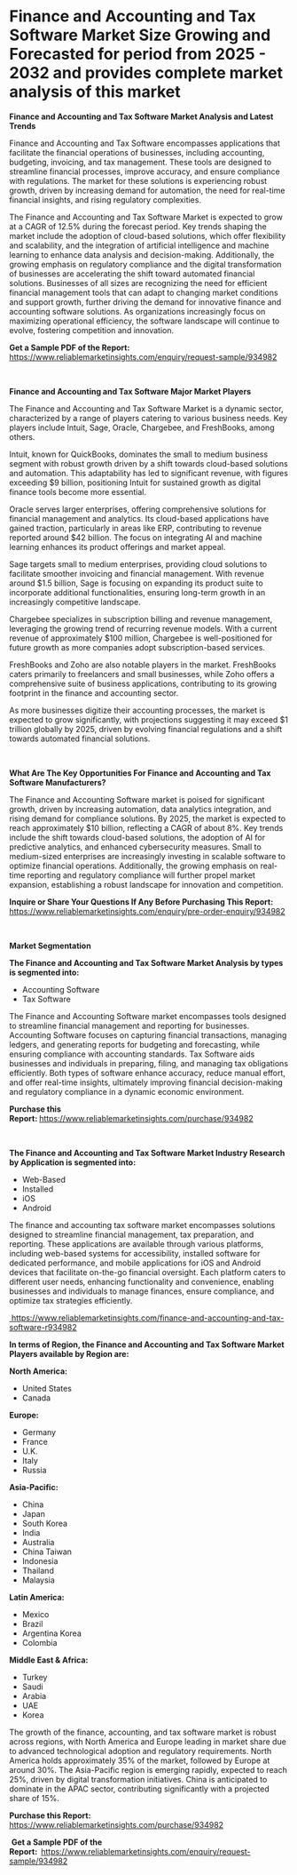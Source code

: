 <p><h1>Finance and Accounting and Tax Software Market Size Growing and Forecasted for period from 2025 - 2032 and provides complete market analysis of this market</h1></p><p><strong>Finance and Accounting and Tax Software Market Analysis and Latest Trends</strong></p>
<p><p>Finance and Accounting and Tax Software encompasses applications that facilitate the financial operations of businesses, including accounting, budgeting, invoicing, and tax management. These tools are designed to streamline financial processes, improve accuracy, and ensure compliance with regulations. The market for these solutions is experiencing robust growth, driven by increasing demand for automation, the need for real-time financial insights, and rising regulatory complexities.</p><p>The Finance and Accounting and Tax Software Market is expected to grow at a CAGR of 12.5% during the forecast period. Key trends shaping the market include the adoption of cloud-based solutions, which offer flexibility and scalability, and the integration of artificial intelligence and machine learning to enhance data analysis and decision-making. Additionally, the growing emphasis on regulatory compliance and the digital transformation of businesses are accelerating the shift toward automated financial solutions. Businesses of all sizes are recognizing the need for efficient financial management tools that can adapt to changing market conditions and support growth, further driving the demand for innovative finance and accounting software solutions. As organizations increasingly focus on maximizing operational efficiency, the software landscape will continue to evolve, fostering competition and innovation.</p></p>
<p><strong>Get a Sample PDF of the Report:&nbsp;</strong> <a href="https://www.reliablemarketinsights.com/enquiry/request-sample/934982?utm_campaign=3076&utm_medium=2&utm_source=Github&utm_content=ia&utm_term=18042025&utm_id=finance-and-accounting-and-tax-software">https://www.reliablemarketinsights.com/enquiry/request-sample/934982</a></p>
<p>&nbsp;</p>
<p><strong>Finance and Accounting and Tax Software Major Market Players</strong></p>
<p><p>The Finance and Accounting and Tax Software Market is a dynamic sector, characterized by a range of players catering to various business needs. Key players include Intuit, Sage, Oracle, Chargebee, and FreshBooks, among others.</p><p>Intuit, known for QuickBooks, dominates the small to medium business segment with robust growth driven by a shift towards cloud-based solutions and automation. This adaptability has led to significant revenue, with figures exceeding $9 billion, positioning Intuit for sustained growth as digital finance tools become more essential.</p><p>Oracle serves larger enterprises, offering comprehensive solutions for financial management and analytics. Its cloud-based applications have gained traction, particularly in areas like ERP, contributing to revenue reported around $42 billion. The focus on integrating AI and machine learning enhances its product offerings and market appeal.</p><p>Sage targets small to medium enterprises, providing cloud solutions to facilitate smoother invoicing and financial management. With revenue around $1.5 billion, Sage is focusing on expanding its product suite to incorporate additional functionalities, ensuring long-term growth in an increasingly competitive landscape.</p><p>Chargebee specializes in subscription billing and revenue management, leveraging the growing trend of recurring revenue models. With a current revenue of approximately $100 million, Chargebee is well-positioned for future growth as more companies adopt subscription-based services.</p><p>FreshBooks and Zoho are also notable players in the market. FreshBooks caters primarily to freelancers and small businesses, while Zoho offers a comprehensive suite of business applications, contributing to its growing footprint in the finance and accounting sector. </p><p>As more businesses digitize their accounting processes, the market is expected to grow significantly, with projections suggesting it may exceed $1 trillion globally by 2025, driven by evolving financial regulations and a shift towards automated financial solutions.</p></p>
<p>&nbsp;</p>
<p><strong>What Are The Key Opportunities For Finance and Accounting and Tax Software Manufacturers?</strong></p>
<p><p>The Finance and Accounting Software market is poised for significant growth, driven by increasing automation, data analytics integration, and rising demand for compliance solutions. By 2025, the market is expected to reach approximately $10 billion, reflecting a CAGR of about 8%. Key trends include the shift towards cloud-based solutions, the adoption of AI for predictive analytics, and enhanced cybersecurity measures. Small to medium-sized enterprises are increasingly investing in scalable software to optimize financial operations. Additionally, the growing emphasis on real-time reporting and regulatory compliance will further propel market expansion, establishing a robust landscape for innovation and competition.</p></p>
<p><strong>Inquire or Share Your Questions If Any Before Purchasing This Report:</strong> <a href="https://www.reliablemarketinsights.com/enquiry/pre-order-enquiry/934982?utm_campaign=3076&utm_medium=2&utm_source=Github&utm_content=ia&utm_term=18042025&utm_id=finance-and-accounting-and-tax-software">https://www.reliablemarketinsights.com/enquiry/pre-order-enquiry/934982</a></p>
<p>&nbsp;</p>
<p><strong>Market Segmentation</strong></p>
<p><strong>The Finance and Accounting and Tax Software Market Analysis by types is segmented into:</strong></p>
<p><ul><li>Accounting Software</li><li>Tax Software</li></ul></p>
<p><p>The Finance and Accounting Software market encompasses tools designed to streamline financial management and reporting for businesses. Accounting Software focuses on capturing financial transactions, managing ledgers, and generating reports for budgeting and forecasting, while ensuring compliance with accounting standards. Tax Software aids businesses and individuals in preparing, filing, and managing tax obligations efficiently. Both types of software enhance accuracy, reduce manual effort, and offer real-time insights, ultimately improving financial decision-making and regulatory compliance in a dynamic economic environment.</p></p>
<p><strong>Purchase this Report:&nbsp;</strong><a href="https://www.reliablemarketinsights.com/purchase/934982?utm_campaign=3076&utm_medium=2&utm_source=Github&utm_content=ia&utm_term=18042025&utm_id=finance-and-accounting-and-tax-software">https://www.reliablemarketinsights.com/purchase/934982</a></p>
<p>&nbsp;</p>
<p><strong>The Finance and Accounting and Tax Software Market Industry Research by Application is segmented into:</strong></p>
<p><ul><li>Web-Based</li><li>Installed</li><li>iOS</li><li>Android</li></ul></p>
<p><p>The finance and accounting tax software market encompasses solutions designed to streamline financial management, tax preparation, and reporting. These applications are available through various platforms, including web-based systems for accessibility, installed software for dedicated performance, and mobile applications for iOS and Android devices that facilitate on-the-go financial oversight. Each platform caters to different user needs, enhancing functionality and convenience, enabling businesses and individuals to manage finances, ensure compliance, and optimize tax strategies efficiently.</p></p>
<p><a href="https://www.reliablemarketinsights.com/finance-and-accounting-and-tax-software-r934982?utm_campaign=3076&utm_medium=2&utm_source=Github&utm_content=ia&utm_term=18042025&utm_id=finance-and-accounting-and-tax-software">&nbsp;https://www.reliablemarketinsights.com/finance-and-accounting-and-tax-software-r934982</a></p>
<p><strong>In terms of Region, the Finance and Accounting and Tax Software Market Players available by Region are:</strong></p>
<p>
    <p> <strong> North America: </strong>
        <ul>
            <li>United States</li>
            <li>Canada</li>
        </ul>
        </p> 
    <p> <strong> Europe: </strong>
        <ul>
            <li>Germany</li>
            <li>France</li>
            <li>U.K.</li>
            <li>Italy</li>
            <li>Russia</li>
        </ul>
        </p> 
    <p> <strong> Asia-Pacific: </strong>
        <ul>
            <li>China</li>
            <li>Japan</li>
            <li>South Korea</li>
            <li>India</li>
            <li>Australia</li>
            <li>China Taiwan</li>
            <li>Indonesia</li>
            <li>Thailand</li>
            <li>Malaysia</li>
        </ul>
        </p> 
    <p> <strong> Latin America: </strong>
        <ul>
            <li>Mexico</li>
            <li>Brazil</li>
            <li>Argentina Korea</li>
            <li>Colombia</li>
        </ul>
        </p> 
    <p> <strong> Middle East & Africa: </strong>
        <ul>
            <li>Turkey</li>
            <li>Saudi</li>
            <li>Arabia</li>
            <li>UAE</li>
            <li>Korea</li>
        </ul>
    </p>
    </p>
<p><p>The growth of the finance, accounting, and tax software market is robust across regions, with North America and Europe leading in market share due to advanced technological adoption and regulatory requirements. North America holds approximately 35% of the market, followed by Europe at around 30%. The Asia-Pacific region is emerging rapidly, expected to reach 25%, driven by digital transformation initiatives. China is anticipated to dominate in the APAC sector, contributing significantly with a projected share of 15%.</p></p>
<p><strong>Purchase this Report: </strong><a href="https://www.reliablemarketinsights.com/purchase/934982?utm_campaign=3076&utm_medium=2&utm_source=Github&utm_content=ia&utm_term=18042025&utm_id=finance-and-accounting-and-tax-software">https://www.reliablemarketinsights.com/purchase/934982</a></p>
<p>&nbsp;<strong>Get a Sample PDF of the Report:&nbsp;&nbsp;</strong><a href="https://www.reliablemarketinsights.com/enquiry/request-sample/934982?utm_campaign=3076&utm_medium=2&utm_source=Github&utm_content=ia&utm_term=18042025&utm_id=finance-and-accounting-and-tax-software">https://www.reliablemarketinsights.com/enquiry/request-sample/934982</a></p>
<p><strong></strong></p>
<p><p></p><p></p><p></p></p>